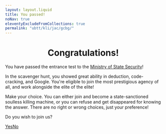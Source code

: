 ```yaml
---
layout: layout.liquid
title: You passed!
noNav: true
eleventyExcludeFromCollections: true
permalink: "ubtt/kli/jac/gcbg/"
---
```


<h1 style="text-align: center;">Congratulations!</h1>

You have passed the entrance test to the [Ministry of State Security](/world/bauhinia/mss/)!

In the scavenger hunt, you showed great ability in deduction, code-cracking, and Google. You're eligible to join the most prestigious agency of all, and work alongside the elite of the elite!

Make your choice. You can either join and become a state-sanctioned soulless killing machine, or you can refuse and get disappeared for knowing the answer. There are no right or wrong choices, just your preference!

Do you wish to join us?

<div class="box-nav"><a href="yes/">Yes</a><a href="no/">No</a></div>
